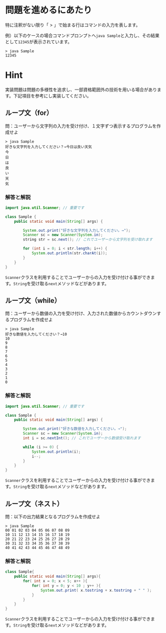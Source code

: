 # 問題を進めるにあたり
特に注釈がない限り「 > 」で始まる行はコマンドの入力を表します。

例）以下のケースの場合コマンドプロンプトへ`java Sample`と入力し、その結果として`12345`が表示されています。
```
> java Sample
12345
```

# Hint
実装問題は問題の多様性を追求し、一部資格範囲外の技術を用いる場合があります。下記項目を参考にし実装してください。

## ループ文（for）
問：ユーザーから文字列の入力を受け付け、１文字ずつ表示するプログラムを作成せよ

```
> java Sample
好きな文字列を入力してください？→今日は良い天気
今
日
は
良
い
天
気
```

### 解答と解説
```java
import java.util.Scanner; // 重要です

class Sample {
	public static void main(String[] args) {

		System.out.print("好きな文字列を入力してください。→");
		Scanner sc = new Scanner(System.in);
		string str = sc.next(); // これでユーザーから文字列を受け取れます

		for (int i = 0; i < str.length; i++) {
			System.out.println(str.charAt(i));
		}
	}
}
```

`Scanner`クラスを利用することでユーザーからの入力を受け付ける事ができます。`String`を受け取る`next`メソッドなどがあります。

## ループ文（while）
問：ユーザーから数値の入力を受け付け、入力された数値からカウントダウンするプログラムを作成せよ

```
> java Sample
好きな数値を入力してください？→10
10
9
8
7
6
5
4
3
2
1
0
```

### 解答と解説
```java
import java.util.Scanner; // 重要です

class Sample {
	public static void main(String[] args) {

		System.out.print("好きな数値を入力してください。→");
		Scanner sc = new Scanner(System.in);
		int i = sc.nextInt(); // これでユーザーから数値受け取れます

		while (i >= 0) {
			System.out.println(i);
			i--;
		}
	}
}
```

`Scanner`クラスを利用することでユーザーからの入力を受け付ける事ができます。`String`を受け取る`next`メソッドなどがあります。

## ループ文（ネスト）
問：以下の出力結果となるプログラムを作成せよ

```
> java Sample
00 01 02 03 04 05 06 07 08 09
10 11 12 13 14 15 16 17 18 19
20 21 22 23 24 25 26 27 28 29
30 31 32 33 34 35 36 37 38 39
40 41 42 43 44 45 46 47 48 49
```

### 解答と解説
```java
class Sample{
	public static void main(String[] args){
		for( int x = 0; x < 5; x++ ){
			for( int y = 0; y < 10 ; y++ ){
				System.out.print( x.tostring + x.tostring + " " );
			}
		}
	}
}
```

`Scanner`クラスを利用することでユーザーからの入力を受け付ける事ができます。`String`を受け取る`next`メソッドなどがあります。



